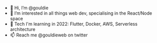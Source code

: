 - 👋 Hi, I’m @gouldie
- 👀 I’m interested in all things web dev, specialising in the React/Node space
- 🌱 Tech I'm learning in 2022: Flutter, Docker, AWS, Serverless architecture
- 📫 Reach me @gouldieweb on twitter

<!---
gouldie/gouldie is a ✨ special ✨ repository because its `README.md` (this file) appears on your GitHub profile.
You can click the Preview link to take a look at your changes.
--->
